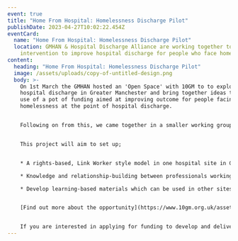 ```yaml
---
event: true
title: "Home From Hospital: Homelessness Discharge Pilot"
publishDate: 2023-04-27T10:02:22.454Z
eventCard:
  name: "Home From Hospital: Homelessness Discharge Pilot"
  location: GMHAN & Hospital Discharge Alliance are working together to pilot an
    intervention to improve hospital discharge for people who face homelessness.
content:
  heading: "Home From Hospital: Homelessness Discharge Pilot"
  image: /assets/uploads/copy-of-untitled-design.png
  body: >-
    On 1st March the GMHAN hosted an 'Open Space' with 10GM to to explore
    hospital discharge in Greater Manchester and bring together ideas to make
    use of a pot of funding aimed at improving outcome for people facing
    homelessness at the point of hospital discharge.


    Following on from this, we came together in a smaller working group, which reviewed the notes and the common ideas which seemed to be emerging. A project was proposed to test a new intervention aimed at improving hospital discharge experiences for people who face homelessness


    T﻿his project will aim to set up;


    * A rights-based, Link Worker style model in one hospital site in Greater Manchester which can a) make an earlier connection with people who might be facing homelessness, b) link them into available support and c) help them navigate their journey from that point on to achieve the best outcome for them.  

    * Knowledge and relationship-building between professionals working across health and homelessness services, with the desired outcomes of people speaking more of the same language and understanding each other’s needs better. 

    * Develop learning-based materials which can be used in other sites and inform a longer-term response to homelessness within hospital settings


    [F﻿ind out more about the opportunity](https://www.10gm.org.uk/assets/files/Hospital-DischargeHomelessnessInformationforApplicants.pdf)


    I﻿f you are interested in applying for funding to develop and deliver this project then please complete this [O﻿nline form](https://forms.office.com/Pages/ResponsePage.aspx?id=UHNx2qWcNEi9h_YGiHvOHQCUwqEDkYRLv1SjH9JYE1tUQTJJNEc3NUtWV0pRN0Q5TFRVOEpHUDYwOS4u)by 10am Wednesday 10th May [](https://forms.office.com/Pages/ResponsePage.aspx?id=UHNx2qWcNEi9h_YGiHvOHQCUwqEDkYRLv1SjH9JYE1tUQTJJNEc3NUtWV0pRN0Q5TFRVOEpHUDYwOS4u)
---
```

